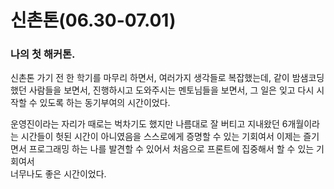 # 신촌톤(06.30-07.01)

### 나의 첫 해커톤.


신촌톤 가기 전 한 학기를 마무리 하면서,
여러가지 생각들로 복잡했는데,
같이 밤샘코딩했던 사람들을 보면서,
진행하시고 도와주시는 멘토님들을 보면서,
그 일은 잊고 다시 시작할 수 있도록 하는 동기부여의 시간이었다.

운영진이라는 자리가 때로는 벅차기도 했지만
나름대로 잘 버티고 지내왔던 6개월이라는 시간들이
헛된 시간이 아니였음을 스스로에게 증명할 수 있는 기회여서
이제는 즐기면서 프로그래밍 하는 나를 발견할 수 있어서
처음으로 프론트에 집중해서 할 수 있는 기회여서  
너무나도 좋은 시간이었다.






